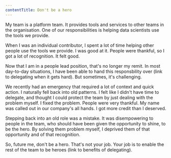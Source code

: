 ```yaml
---
contentTitle: Don't be a hero
---
```


My team is a platform team. It provides tools and services to other teams in the organisation. One of our responsibilities is helping data scientists use the tools we provide.

When I was an individual contributor, I spent a lot of time helping other people use the tools we provide. I was good at it. People were thankful, so I got a lot of recognition. It felt good.

Now that I am in a people lead position, that's no longer my remit. In most day-to-day situations, I have been able to hand this responsbility over (link to delegating when it gets hard). But sometimes, it's challenging.

We recently had an emergency that required a lot of context and quick action. I naturally fell back into old patterns. I felt like I didn't have time to delegate, and thought I could protect the team by just dealing with the problem myself. I fixed the problem. People were very thankful. My name was called out in our company's all hands. I got more credit than I deserved.

Stepping back into an old role was a mistake. It was disempowering to people in the team, who should have been given the opportunity to shine, to be the hero. By solving them problem myself, I deprived them of that opportunity and of that recognition.

So, future me, don't be a hero. That's not your job. Your job is to enable the rest of the team to be heroes (link to benefits of delegating).
